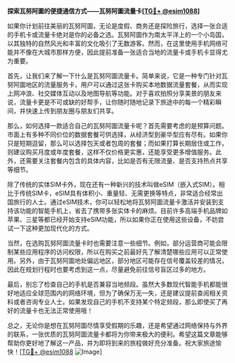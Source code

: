 **探索瓦努阿圖的便捷通信方式——瓦努阿圖流量卡[[TG💪+ @esim1088](https://t.me/s/esim1088)]**

如果你计划前往美丽的瓦努阿圖，无论是度假、商务还是探险旅行，选择一张合适的手机卡或流量卡绝对是你的必备之选。瓦努阿圖作为南太平洋上的一个小岛国，以其独特的自然风光和丰富的文化吸引了无数游客。然而，在这里使用手机网络可能并不像在大城市那样方便，因此提前准备一张适合当地的流量卡或手机卡显得尤为重要。

首先，让我们来了解一下什么是瓦努阿圖流量卡。简单来说，它是一种专门针对瓦努阿圖地区的流量服务卡，用户可以通过这张卡购买本地数据流量套餐，从而实现上网冲浪、社交媒体互动以及地图导航等功能。对于喜欢拍照分享美景的朋友来说，流量卡更是不可或缺的好帮手，让你随时随地记录下旅途中的每一个精彩瞬间，并快速上传到朋友圈与朋友们共享。

那么，如何选择一款适合自己的瓦努阿圖流量卡呢？首先需要考虑的是预算问题。市面上有多种不同价位的数据套餐可供选择，从经济型到豪华型应有尽有。如果你只是短期逗留，那么可以选择包天或者包周的套餐；而如果打算长期居住或工作，则建议购买月度或年度套餐，这样不仅价格更实惠，还能享受更多增值服务。此外，还需要关注套餐内包含的具体内容，比如是否有无限流量、是否支持热点共享等细节。

除了传统的实体SIM卡外，现在还有一种新兴的技术叫做eSIM（嵌入式SIM）。相比于传统SIM卡，eSIM具有体积小、重量轻、无需更换等特点，非常适合经常出国旅行的人士。通过eSIM技术，你可以轻松地将瓦努阿圖流量卡激活并安装到支持该功能的智能手机上，省去了携带多张实体卡的麻烦。目前许多高端手机品牌如苹果、三星等都已经开始支持eSIM功能，所以如果你正在使用这些设备，不妨尝试一下这种更加现代化的方式。

当然，在选购瓦努阿圖流量卡时也需要注意一些细节。例如，部分运营商可能会限制某些应用程序的访问权限，所以在购买之前最好先了解清楚哪些应用可以正常使用。另外，由于瓦努阿圖地处偏远地区，部分地区可能存在信号覆盖较差的情况，因此在规划行程时也要考虑到这一点，尽量避免前往信号盲区过多的地方。

最后，别忘了检查自己的手机是否兼容当地频段。虽然大多数现代智能手机都能很好地适应全球范围内的网络环境，但为了确保万无一失，还是建议提前查阅相关资料或者咨询专业人士。如果发现自己的手机不支持某个特定频段，那么即使买了再好的流量卡也无法正常使用哦！

总之，无论你是想在瓦努阿圖尽情享受假期的乐趣，还是希望通过网络保持与外界的联系，一张优质的瓦努阿圖流量卡都将为你带来极大的便利。希望这篇文章能够帮助你更好地了解这一产品，并为即将到来的旅程做好充分准备。祝大家旅途愉快！[[TG💪+ @esim1088](https://t.me/s/esim1088) ![Image](https://i.postimg.cc/4NQfJmqS/Snipaste-2025-05-13-00-14-12.png)]